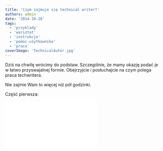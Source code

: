 ```yaml
---
title: 'Czym zajmuje się technical writer?'
authors: admin
date: '2014-10-28'
tags:
  - 'przyklady'
  - 'warsztat'
  - 'instrukcje'
  - 'pomoc-użytkownika'
  - 'praca'
coverImage: 'TechnicalAutor.jpg'
---
```


Dziś na chwilę wrócimy do podstaw. Szczególnie, że mamy okazję podać je w łatwo
przyswajalnej formie. Obejrzyjcie i posłuchajcie na czym polega praca
techwritera.

<!--truncate-->

Nie zajmie Wam to więcej niż pół godzinki.

Część pierwsza:

<iframe src="//www.youtube.com/embed/s69W6ZVriwI" width={420} height={315} frameBorder={0} allowFullScreen="allowFullScreen" />

I część druga:

<iframe src="//www.youtube.com/embed/ggHqqu03Unw" width={420} height={315} frameBorder={0} allowFullScreen="allowFullScreen" />

Fajne zajęcie, prawda? A to tylko wierzchołek góry lodowej...
